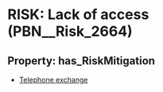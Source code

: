 # RISK: __Lack of access__ (PBN__Risk_2664)

## Property: has_RiskMitigation

* [Telephone exchange](PBN__Mitigation_619)

